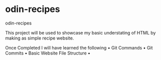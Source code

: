 ﻿# odin-recipes
odin-recipes

This project will be used to showcase my basic understating of HTML by making as simple recipe website.

Once Completed I will have learned the following
    • Git Commands
    • Git Commits
    • Basic Website File Structure 
    • 
